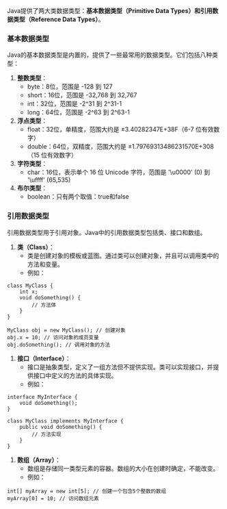 Java提供了两大类数据类型：**基本数据类型（Primitive Data Types）和引用数据类型（Reference Data Types）**。
### 基本数据类型
Java的基本数据类型是内置的，提供了一些最常用的数据类型。它们包括八种类型：

1. **整数类型**：
   - byte：8位，范围是 -128 到 127
   - short：16位，范围是 -32,768 到 32,767
   - int：32位，范围是 -2^31 到 2^31-1
   - long：64位，范围是 -2^63 到 2^63-1
2. **浮点类型**：
   - float：32位，单精度，范围大约是 ±3.40282347E+38F（6-7 位有效数字）
   - double：64位，双精度，范围大约是 ±1.79769313486231570E+308（15 位有效数字）
3. **字符类型**：
   - char：16位，表示单个 16 位 Unicode 字符，范围是 '\u0000' (0) 到 '\uffff' (65,535)
4. **布尔类型**：
   - boolean：只有两个取值：true和false
### 引用数据类型
引用数据类型用于引用对象。Java中的引用数据类型包括类、接口和数组。

1. **类（Class）**：
   - 类是创建对象的模板或蓝图。通过类可以创建对象，并且可以调用类中的方法和变量。
   - 例如：
```
class MyClass {
    int x;
    void doSomething() {
        // 方法体
    }
}

MyClass obj = new MyClass(); // 创建对象
obj.x = 10; // 访问对象的成员变量
obj.doSomething(); // 调用对象的方法
```

1. **接口（Interface）**：
   - 接口是抽象类型，定义了一组方法但不提供实现。类可以实现接口，并提供接口中定义的方法的具体实现。
   - 例如：
```
interface MyInterface {
    void doSomething();
}

class MyClass implements MyInterface {
    public void doSomething() {
        // 方法实现
    }
}
```

1. **数组（Array）**：
   - 数组是存储同一类型元素的容器。数组的大小在创建时确定，不能改变。
   - 例如：
```
int[] myArray = new int[5]; // 创建一个包含5个整数的数组
myArray[0] = 10; // 访问数组元素
```
